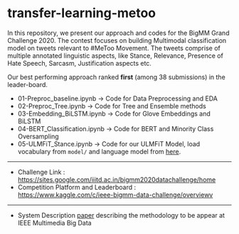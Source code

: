 # transfer-learning-metoo

In this repository, we present our approach and codes for the BigMM Grand Challenge 2020. The contest focuses on building Multimodal classification model on tweets relevant to #MeToo Movement. The tweets comprise of multiple annotated linguistic aspects, like Stance, Relevance, Presence of Hate Speech, Sarcasm, Justification aspects etc.

Our best performing approach ranked **first** (among 38 submissions) in the leader-board.
 
- 01-Preproc_baseline.ipynb -> Code for  Data Preprocessing and EDA
- 02-Preproc_Tree.ipynb -> Code for Tree and Ensemble methods
- 03-Embedding_BiLSTM.ipynb -> Code for Glove Embeddings and BiLSTM
- 04-BERT_Classification.ipynb -> Code for BERT and Minority Class Oversampling
- 05-ULMFiT_Stance.ipynb  -> Code for our ULMFiT Model, load vocabulary from `model/` and language model from [here](https://drive.google.com/file/d/1fILUAFhjxUe6ass4olak226bxonrQs9F/view?usp=sharing).


-----------

- Challenge Link : https://sites.google.com/iiitd.ac.in/bigmm2020datachallenge/home 
- Competition Platform and Leaderboard : https://www.kaggle.com/c/ieee-bigmm-data-challenge/overviewv

------------

- System Description [paper](https://github.com/vntkumar8/transfer-learning-metoo/raw/master/doc/metoo-bigmm.pdf) describing the methodology to be appear at IEEE Multimedia Big Data
